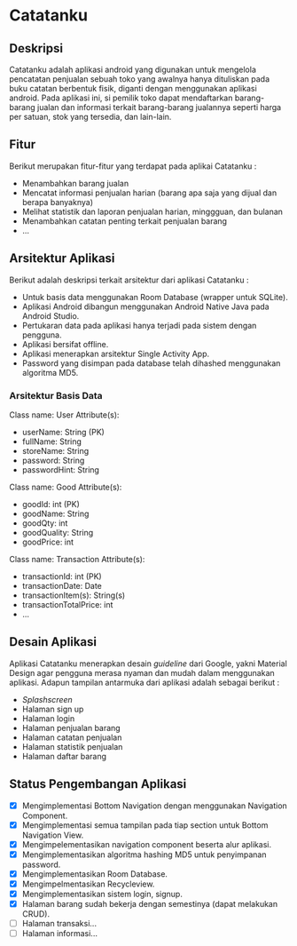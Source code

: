 # Catatanku

## Deskripsi

Catatanku adalah aplikasi android yang digunakan untuk mengelola pencatatan penjualan sebuah toko yang awalnya hanya dituliskan pada buku catatan berbentuk fisik, diganti dengan menggunakan aplikasi android. Pada aplikasi ini, si pemilik toko dapat mendaftarkan barang-barang jualan dan informasi terkait barang-barang jualannya seperti harga per satuan, stok yang tersedia, dan lain-lain.

## Fitur

Berikut merupakan fitur-fitur yang terdapat pada aplikai Catatanku :

-   Menambahkan barang jualan
-   Mencatat informasi penjualan harian (barang apa saja yang dijual dan berapa banyaknya)
-   Melihat statistik dan laporan penjualan harian, minggguan, dan bulanan
-   Menambahkan catatan penting terkait penjualan barang
-   ...

## Arsitektur Aplikasi

Berikut adalah deskripsi terkait arsitektur dari aplikasi Catatanku :

-   Untuk basis data menggunakan Room Database (wrapper untuk SQLite).
-   Aplikasi Android dibangun menggunakan Android Native Java pada Android Studio.
-   Pertukaran data pada aplikasi hanya terjadi pada sistem dengan pengguna.
-   Aplikasi bersifat offline.
-   Aplikasi menerapkan arsitektur Single Activity App.
-   Password yang disimpan pada database telah dihashed menggunakan algoritma MD5.

### Arsitektur Basis Data

Class name: User
Attribute(s):

-   userName: String (PK)
-   fullName: String
-   storeName: String
-   password: String
-   passwordHint: String

Class name: Good
Attribute(s):

-   goodId: int (PK)
-   goodName: String
-   goodQty: int
-   goodQuality: String
-   goodPrice: int

Class name: Transaction
Attribute(s):

-   transactionId: int (PK)
-   transactionDate: Date
-   transactionItem(s): String(s)
-   transactionTotalPrice: int
-   ...

## Desain Aplikasi

Aplikasi Catatanku menerapkan desain _guideline_ dari Google, yakni Material Design agar pengguna merasa nyaman dan mudah dalam menggunakan aplikasi. Adapun tampilan antarmuka dari aplikasi adalah sebagai berikut :

-   _Splashscreen_
-   Halaman sign up
-   Halaman login
-   Halaman penjualan barang
-   Halaman catatan penjualan
-   Halaman statistik penjualan
-   Halaman daftar barang

## Status Pengembangan Aplikasi

-   [x] Mengimplementasi Bottom Navigation dengan menggunakan Navigation Component.
-   [x] Mengimplementasi semua tampilan pada tiap section untuk Bottom Navigation View.
-   [x] Mengimpelementasikan navigation component beserta alur aplikasi.
-   [x] Mengimplementasikan algoritma hashing MD5 untuk penyimpanan password.
-   [x] Mengimplementasikan Room Database.
-   [x] Mengimpelmentasikan Recycleview.
-   [x] Mengimplementasikan sistem login, signup.
-   [x] Halaman barang sudah bekerja dengan semestinya (dapat melakukan CRUD).
-   [ ] Halaman transaksi...
-   [ ] Halaman informasi...
